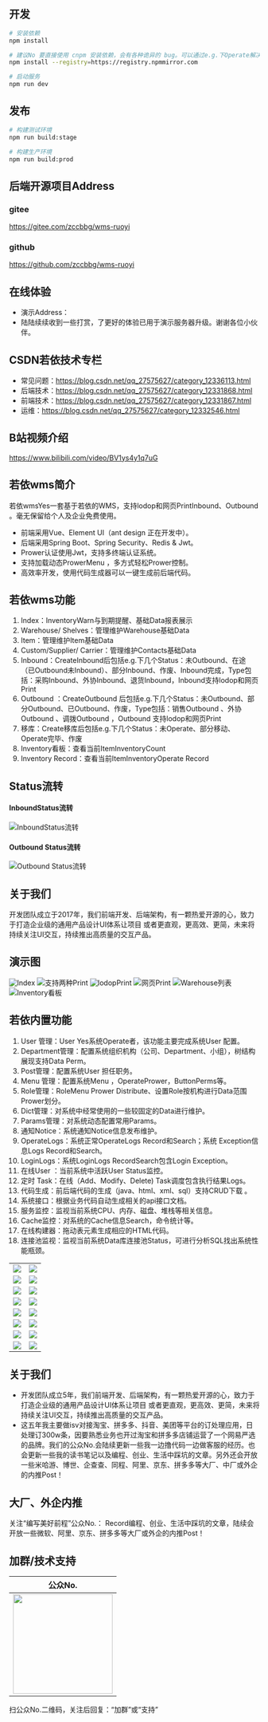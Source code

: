 ## 开发

```bash
# 安装依赖
npm install

# 建议No 要直接使用 cnpm 安装依赖，会有各种诡异的 bug。可以通过e.g.下Operate解决 npm 下载速度慢的问题
npm install --registry=https://registry.npmmirror.com

# 启动服务
npm run dev
```

## 发布

```bash
# 构建测试环境
npm run build:stage

# 构建生产环境
npm run build:prod
```
## 后端开源项目Address
### gitee
https://gitee.com/zccbbg/wms-ruoyi
### github
https://github.com/zccbbg/wms-ruoyi

## 在线体验
- 演示Address：
- 陆陆续续收到一些打赏，了更好的体验已用于演示服务器升级。谢谢各位小伙伴。

## CSDN若依技术专栏
- 常见问题：https://blog.csdn.net/qq_27575627/category_12336113.html
- 后端技术：https://blog.csdn.net/qq_27575627/category_12331868.html
- 前端技术：https://blog.csdn.net/qq_27575627/category_12331867.html
- 运维：https://blog.csdn.net/qq_27575627/category_12332546.html

## B站视频介绍
https://www.bilibili.com/video/BV1ys4y1q7uG

## 若依wms简介
若依wmsYes一套基于若依的WMS，支持lodop和网页PrintInbound、Outbound 。毫无保留给个人及企业免费使用。
* 前端采用Vue、Element UI（ant design 正在开发中）。
* 后端采用Spring Boot、Spring Security、Redis & Jwt。
* Prower认证使用Jwt，支持多终端认证系统。
* 支持加载动态ProwerMenu ，多方式轻松Prower控制。
* 高效率开发，使用代码生成器可以一键生成前后端代码。

## 若依wms功能
1. Index：InventoryWarn与到期提醒、基础Data报表展示
2. Warehouse/ Shelves：管理维护Warehouse基础Data
3. Item：管理维护Item基础Data
4. Custom/Supplier/ Carrier：管理维护Contacts基础Data
5. Inbound：CreateInbound后包括e.g.下几个Status：未Outbound、在途（已Outbound未Inbound）、部分Inbound、作废、Inbound完成，Type包括：采购Inbound、外协Inbound、退货Inbound，Inbound支持lodop和网页Print
6. Outbound ：CreateOutbound 后包括e.g.下几个Status：未Outbound、部分Outbound、已Outbound、作废，Type包括：销售Outbound 、外协Outbound 、调拨Outbound ，Outbound 支持lodop和网页Print
7. 移库：Create移库后包括e.g.下几个Status：未Operate、部分移动、Operate完毕、作废
8. Inventory看板：查看当前ItemInventoryCount
9. Inventory Record：查看当前ItemInventoryOperate Record
## Status流转
#### InboundStatus流转
![InboundStatus流转](https://oscimg.oschina.net/oscnet/up-6bdb5ad6d8ab236f763300b71cf175d9a99.jpg)
#### Outbound Status流转
![Outbound Status流转](https://oscimg.oschina.net/oscnet/up-55cad3f077f914e357efeaae0b3feecf942.jpg)

## 关于我们
开发团队成立于2017年，我们前端开发、后端架构，有一颗热爱开源的心，致力于打造企业级的通用产品设计UI体系让项目 或者更直观，更高效、更简，未来将持续关注UI交互，持续推出高质量的交互产品。

## 演示图
![Index](https://oscimg.oschina.net/oscnet/up-89f751967b4145f7da92e23536bf231fbe8.jpg)
![支持两种Print](https://oscimg.oschina.net/oscnet/up-6daf90ef19571c7f0e7641ae59c403d8272.jpg)
![lodopPrint](https://oscimg.oschina.net/oscnet/up-146d2105ae31a27e497323ad19f8bd0d7bd.jpg)
![网页Print](https://oscimg.oschina.net/oscnet/up-5664440042861199d1f3e60928e0700a9ce.jpg)
![Warehouse列表](https://oscimg.oschina.net/oscnet/up-a00eb79bee48e481249a12cb5e6c476aaa3.jpg)
![Inventory看板](https://oscimg.oschina.net/oscnet/up-78990915dfba902384ed4b09e3dc0f0fe05.jpg)

## 若依内置功能

1.  User 管理：User Yes系统Operate者，该功能主要完成系统User 配置。
2.  Department管理：配置系统组织机构（公司、Department、小组），树结构展现支持Data Perm。
3.  Post管理：配置系统User 担任职务。
4.  Menu 管理：配置系统Menu ，OperatePrower，ButtonPerms等。
5.  Role管理：RoleMenu Prower Distribute、设置Role按机构进行Data范围Prower划分。
6.  Dict管理：对系统中经常使用的一些较固定的Data进行维护。
7.  Params管理：对系统动态配置常用Params。
8.  通知Notice：系统通知Notice信息发布维护。
9.  OperateLogs：系统正常OperateLogs Record和Search；系统 Exception信息Logs Record和Search。
10. LoginLogs：系统LoginLogs RecordSearch包含Login Exception。
11. 在线User ：当前系统中活跃User Status监控。
12. 定时 Task：在线（Add、Modify、Delete) Task调度包含执行结果Logs。
13. 代码生成：前后端代码的生成（java、html、xml、sql）支持CRUD下载 。
14. 系统接口：根据业务代码自动生成相关的api接口文档。
15. 服务监控：监视当前系统CPU、内存、磁盘、堆栈等相关信息。
16. Cache监控：对系统的Cache信息Search，命令统计等。
17. 在线构建器：拖动表元素生成相应的HTML代码。
18. 连接池监视：监视当前系统Data库连接池Status，可进行分析SQL找出系统性能瓶颈。
<table>
    <tr>
        <td><img src="https://oscimg.oschina.net/oscnet/cd1f90be5f2684f4560c9519c0f2a232ee8.jpg"/></td>
        <td><img src="https://oscimg.oschina.net/oscnet/1cbcf0e6f257c7d3a063c0e3f2ff989e4b3.jpg"/></td>
    </tr>
    <tr>
        <td><img src="https://oscimg.oschina.net/oscnet/up-8074972883b5ba0622e13246738ebba237a.png"/></td>
        <td><img src="https://oscimg.oschina.net/oscnet/up-9f88719cdfca9af2e58b352a20e23d43b12.png"/></td>
    </tr>
    <tr>
        <td><img src="https://oscimg.oschina.net/oscnet/up-39bf2584ec3a529b0d5a3b70d15c9b37646.png"/></td>
        <td><img src="https://oscimg.oschina.net/oscnet/up-936ec82d1f4872e1bc980927654b6007307.png"/></td>
    </tr>
	<tr>
        <td><img src="https://oscimg.oschina.net/oscnet/up-b2d62ceb95d2dd9b3fbe157bb70d26001e9.png"/></td>
        <td><img src="https://oscimg.oschina.net/oscnet/up-d67451d308b7a79ad6819723396f7c3d77a.png"/></td>
    </tr>	 
    <tr>
        <td><img src="https://oscimg.oschina.net/oscnet/5e8c387724954459291aafd5eb52b456f53.jpg"/></td>
        <td><img src="https://oscimg.oschina.net/oscnet/644e78da53c2e92a95dfda4f76e6d117c4b.jpg"/></td>
    </tr>
	<tr>
        <td><img src="https://oscimg.oschina.net/oscnet/up-8370a0d02977eebf6dbf854c8450293c937.png"/></td>
        <td><img src="https://oscimg.oschina.net/oscnet/up-49003ed83f60f633e7153609a53a2b644f7.png"/></td>
    </tr>
	<tr>
        <td><img src="https://oscimg.oschina.net/oscnet/up-d4fe726319ece268d4746602c39cffc0621.png"/></td>
        <td><img src="https://oscimg.oschina.net/oscnet/up-c195234bbcd30be6927f037a6755e6ab69c.png"/></td>
    </tr>
    <tr>
        <td><img src="https://oscimg.oschina.net/oscnet/b6115bc8c31de52951982e509930b20684a.jpg"/></td>
        <td><img src="https://oscimg.oschina.net/oscnet/up-5e4daac0bb59612c5038448acbcef235e3a.png"/></td>
    </tr>
</table>


## 关于我们
* 开发团队成立5年，我们前端开发、后端架构，有一颗热爱开源的心，致力于打造企业级的通用产品设计UI体系让项目 或者更直观，更高效、更简，未来将持续关注UI交互，持续推出高质量的交互产品。
* 这五年我主要做isv对接淘宝、拼多多、抖音、美团等平台的订处理应用，日处理订300w条，因要熟悉业务也开过淘宝和拼多多店铺运营了一个网易严选的品牌。我们的公众No.会陆续更新一些我一边撸代码一边做客服的经历。也会更新一些我的读书笔记以及编程、创业、生活中踩坑的文章。另外还会开放一些米哈游、博世、企查查、同程、阿里、京东、拼多多等大厂、中厂或外企的内推Post！

## 大厂、外企内推
关注“编写美好前程”公众No.： Record编程、创业、生活中踩坑的文章，陆续会开放一些微软、阿里、京东、拼多多等大厂或外企的内推Post！

## 加群/技术支持

|                    公众No.                     |
|:------------------------------------------:|
| <img src="doc/datacall.jpg" width="200px"> |
扫公众No.二维码，关注后回复：“加群”或“支持”
